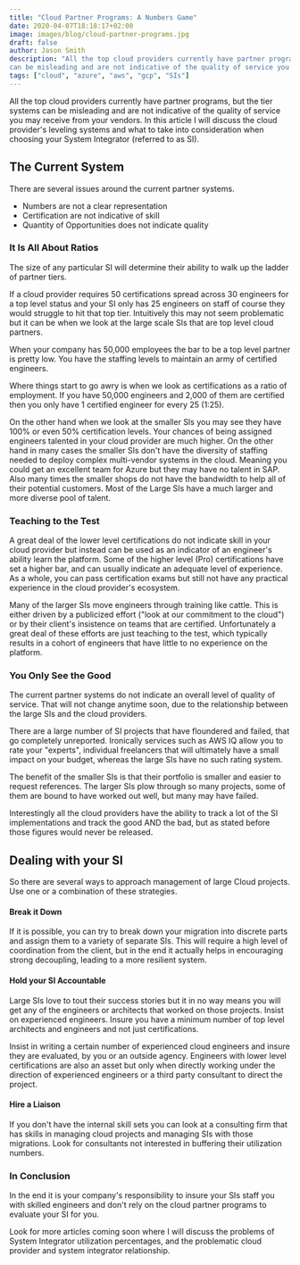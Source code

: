 ```yaml
---
title: "Cloud Partner Programs: A Numbers Game"
date: 2020-04-07T18:18:17+02:00
image: images/blog/cloud-partner-programs.jpg
draft: false
author: Jason Smith
description: "All the top cloud providers currently have partner programs, but the tier systems 
can be misleading and are not indicative of the quality of service you may receive from your vendors"
tags: ["cloud", "azure", "aws", "gcp", "SIs"]
---
```




All the top cloud providers currently have partner programs, but the tier systems 
can be misleading and are not indicative of the quality of service you may receive from your vendors.
In this article I will discuss the cloud provider's leveling systems and what to take into 
consideration when choosing your System Integrator (referred to as SI).

## The Current System

There are several issues around the current partner systems.
- Numbers are not a clear representation
- Certification are not indicative of skill
- Quantity of Opportunities does not indicate quality

### It Is All About Ratios

The size of any particular SI will determine their ability to walk up
the ladder of partner tiers.

If a cloud provider requires 50 certifications spread across 30
engineers for a top level status and your SI only has 25 engineers on staff of course they would
struggle to hit that top tier. Intuitively this may not seem problematic but it can be when we
look at the large scale SIs that are top level cloud partners.

When your company has 50,000 employees the bar to be a top level partner is pretty low.  You have
the staffing levels to maintain an army of certified engineers.

Where things start to go awry is when we look as certifications as a ratio of employment.
If you have 50,000 engineers and 2,000 of them are certified then you only have 1 certified engineer for every 25 (1:25).

On the other hand when we look at the smaller SIs you may see they have 100% or even 50% certification levels.
Your chances of being assigned engineers talented in your cloud provider are much higher. On the other hand in many
cases the smaller SIs don't have the diversity of staffing needed to deploy complex multi-vendor
systems in the cloud. Meaning you could get an excellent team for Azure but they may have no talent 
in SAP.  Also many times the smaller shops do not have the bandwidth to help all of their potential 
customers.  Most of the Large SIs have a much larger and more diverse pool of talent.

### Teaching to the Test

A great deal of the lower level certifications do not indicate skill in your
cloud provider but instead can be used as an indicator of an engineer's ability learn the platform.
Some of the higher level (Pro) certifications have set a higher bar, and can usually indicate an 
adequate level of experience.  As a whole, you can pass certification exams but still not
have any practical experience in the cloud provider's ecosystem.

Many of the larger SIs move engineers through training like cattle.  This is either driven by a
publicized effort ("look at our commitment to the cloud") or by their client's insistence on
teams that are certified. Unfortunately a great deal of these efforts are just teaching to the test,
which typically results in a cohort of engineers that have little to no experience on the platform.

### You Only See the Good

The current partner systems do not indicate an overall level of quality of service.  That will not
change anytime soon, due to the relationship between the large SIs and the cloud providers.

There are a large number of SI projects that have floundered and failed, that go completely
unreported.  Ironically services such as AWS IQ allow you to rate your "experts", individual
freelancers that will ultimately have a small impact on your budget, whereas the large SIs
have no such rating system.

The benefit of the smaller SIs is that their portfolio is smaller and easier to request
references.  The larger SIs plow through so many projects, some of them are bound to have worked
out well, but many may have failed.

Interestingly all the cloud providers have the ability to track a lot of the SI implementations
and track the good AND the bad, but as stated before those figures would never be released.

## Dealing with your SI

So there are several ways to approach management of large Cloud projects. Use one or
a combination of these strategies.

#### Break it Down
If it is possible, you can try to break down your migration into discrete parts and assign them to
a variety of separate SIs. This will require a high level of coordination from the client, 
but in the end it actually helps in encouraging strong decoupling, leading to a more resilient
system.

#### Hold your SI Accountable
Large SIs love to tout their success stories but it in no way means you will get any of the
engineers or architects that worked on those projects.  Insist on experienced engineers.
Insure you have a minimum number of top level architects and engineers and not just
certifications.

Insist in writing a certain number of experienced cloud engineers
and insure they are evaluated, by you or an outside agency.
Engineers with lower level certifications are also an asset but 
only when directly working under the direction of experienced engineers or a third party
consultant to direct the project.

#### Hire a Liaison
If you don't have the internal skill sets you can look at a consulting firm that has skills in
managing cloud projects and managing SIs with those migrations. Look for consultants not interested
in buffering their utilization numbers.

### In Conclusion
In the end it is your company's responsibility to insure your SIs staff you with skilled engineers
and don't rely on the cloud partner programs to evaluate your SI for you.

Look for more articles coming soon where I will discuss the problems of System Integrator
utilization percentages, and the problematic cloud provider and system integrator relationship.
